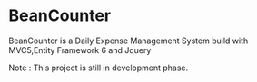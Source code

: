 # BeanCounter
BeanCounter is a Daily Expense Management System build with MVC5,Entity Framework 6 and Jquery

Note : This project is still in development phase.
